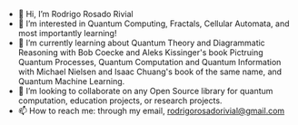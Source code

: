 - 👋 Hi, I’m Rodrigo Rosado Rivial
- 👀 I’m interested in Quantum Computing, Fractals, Cellular Automata, and most importantly learning!
- 🌱 I’m currently learning about Quantum Theory and Diagrammatic Reasoning with Bob Coecke and Aleks Kissinger's book Pictruing Quantum Processes, Quantum Computation and Quantum Information with Michael Nielsen and Isaac Chuang's book of the same name, and Quantum Machine Learning.
- 💞️ I’m looking to collaborate on any Open Source library for quantum computation, education projects, or research projects.
- 📫 How to reach me: through my email, rodrigorosadorivial@gmail.com
